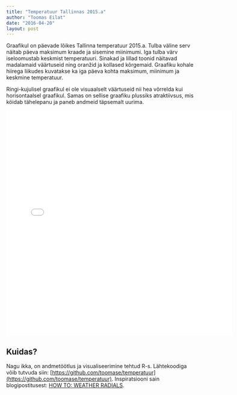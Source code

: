 ```yaml
---
title: "Temperatuur Tallinnas 2015.a"
author: "Toomas Eilat"
date: "2016-04-20"
layout: post
---
```






Graafikul on päevade lõikes Tallinna temperatuur 2015.a. Tulba väline serv näitab päeva maksimum kraade ja sisemine  miinimumi. Iga tulba värv iseloomustab keskmist temperatuuri. Sinakad ja lillad toonid näitavad madalamaid väärtuseid ning oranžid ja kollased kõrgemaid. Graafiku kohale hiirega liikudes kuvatakse ka iga päeva kohta maksimum, miinimum ja keskmine temperatuur.

Ringi-kujulisel graafikul ei ole visuaalselt väärtuseid nii hea võrrelda kui horisontaalsel graafikul. Samas on sellise graafiku plussiks atraktiivsus, mis köidab tähelepanu ja paneb andmeid täpsemalt uurima.

<p> 
<iframe frameborder="0" width="600" height="600" 
        sandbox="allow-same-origin allow-scripts"
        scrolling="no" seamless="seamless"
        src="/files/temperatuur-tallinnas.html">
</iframe>
</p> 

## Kuidas?
Nagu ikka, on andmetöötlus ja visualiseerimine tehtud R-s. Lähtekoodiga võib tutvuda siin: [https://github.com/toomase/temperatuur](https://github.com/toomase/temperatuur). Inspiratsiooni sain blogipostitusest: [HOW TO: WEATHER RADIALS](http://jkunst.com/r/how-to-weather-radials/).
